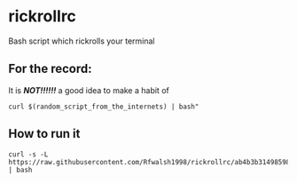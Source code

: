 # rickrollrc

Bash script which rickrolls your
terminal

## For the record: 
It is ***NOT!!!!!!*** a good idea to make a habit of

    curl $(random_script_from_the_internets) | bash"

## How to run it

    curl -s -L https://raw.githubusercontent.com/Rfwalsh1998/rickrollrc/ab4b3b314985986240537c7b332b4476f25a0be2/roll.sh | bash

    
    


